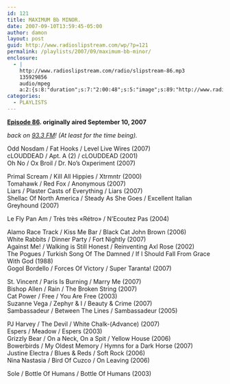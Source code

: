```yaml
---
id: 121
title: MAXIMUM Bb MINOR.
date: 2007-09-10T13:59:45-05:00
author: damon
layout: post
guid: http://www.radioslipstream.com/wp/?p=121
permalink: /playlists/2007/09/maximum-bb-minor/
enclosure:
  - |
    http://www.radioslipstream.com/radio/slipstream-86.mp3
    135929856
    audio/mpeg
    a:2:{s:8:"duration";s:7:"2:00:48";s:5:"image";s:89:"http://www.radioslipstream.com/wp/wp-content/plugins/podpress//images/vpreview_center.png";}
categories:
  - PLAYLISTS
---
```

**[Episode 86](/radio/slipstream-86.mp3). originally aired September 10, 2007**

_back on [93.3 FM](http://cfmu.mcmaster.ca/)! (At least for the time being)._

Odd Nosdam / Fat Hooks / Level Live Wires (2007)  
cLOUDDEAD / Apt. A (2) / cLOUDDEAD (2001)  
Oh No / Ox Broil / Dr. No’s Oxperiment (2007)

Primal Scream / Kill All Hippies / Xtrmntr (2000)  
Tomahawk / Red Fox / Anonymous (2007)  
Liars / Plaster Casts of Everything / Liars (2007)  
Shellac Of North America / Steady As She Goes / Excellent Italian Greyhound (2007)

Le Fly Pan Am / Très très «Rétro» / N’Ecoutez Pas (2004)

Alamo Race Track / Kiss Me Bar / Black Cat John Brown (2006)  
White Rabbits / Dinner Party / Fort Nightly (2007)  
Against Me! / Walking is Still Honest / Reinventing Axl Rose (2002)  
The Pogues / Turkish Song Of The Damned / If I Should Fall From Grace With God (1988)  
Gogol Bordello / Forces Of Victory / Super Taranta! (2007)

St. Vincent / Paris Is Burning / Marry Me (2007)  
Bishop Allen / Rain / The Broken String (2007)  
Cat Power / Free / You Are Free (2003)  
Suzanne Vega / Zephyr & I / Beauty & Crime (2007)  
Sambassadeur / Between The Lines / Sambassadeur (2005)

PJ Harvey / The Devil / White Chalk-(Advance) (2007)  
Espers / Meadow / Espers (2003)  
Grizzly Bear / On a Neck, On a Spit / Yellow House (2006)  
Bowerbirds / My Oldest Memory / Hymns for a Dark Horse (2007)  
Justine Electra / Blues & Reds / Soft Rock (2006)  
Nina Nastasia / Bird Of Cuzco / On Leaving (2006)

Sole / Bottle Of Humans / Bottle Of Humans (2003)